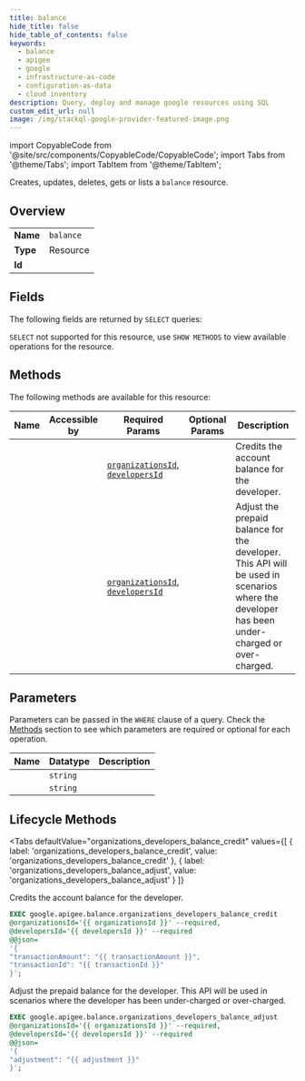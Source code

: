 ```yaml
--- 
title: balance
hide_title: false
hide_table_of_contents: false
keywords:
  - balance
  - apigee
  - google
  - infrastructure-as-code
  - configuration-as-data
  - cloud inventory
description: Query, deploy and manage google resources using SQL
custom_edit_url: null
image: /img/stackql-google-provider-featured-image.png
---
```


import CopyableCode from '@site/src/components/CopyableCode/CopyableCode';
import Tabs from '@theme/Tabs';
import TabItem from '@theme/TabItem';

Creates, updates, deletes, gets or lists a <code>balance</code> resource.

## Overview
<table><tbody>
<tr><td><b>Name</b></td><td><code>balance</code></td></tr>
<tr><td><b>Type</b></td><td>Resource</td></tr>
<tr><td><b>Id</b></td><td><CopyableCode code="google.apigee.balance" /></td></tr>
</tbody></table>

## Fields

The following fields are returned by `SELECT` queries:

`SELECT` not supported for this resource, use `SHOW METHODS` to view available operations for the resource.


## Methods

The following methods are available for this resource:

<table>
<thead>
    <tr>
    <th>Name</th>
    <th>Accessible by</th>
    <th>Required Params</th>
    <th>Optional Params</th>
    <th>Description</th>
    </tr>
</thead>
<tbody>
<tr>
    <td><a href="#organizations_developers_balance_credit"><CopyableCode code="organizations_developers_balance_credit" /></a></td>
    <td><CopyableCode code="exec" /></td>
    <td><a href="#parameter-organizationsId"><code>organizationsId</code></a>, <a href="#parameter-developersId"><code>developersId</code></a></td>
    <td></td>
    <td>Credits the account balance for the developer.</td>
</tr>
<tr>
    <td><a href="#organizations_developers_balance_adjust"><CopyableCode code="organizations_developers_balance_adjust" /></a></td>
    <td><CopyableCode code="exec" /></td>
    <td><a href="#parameter-organizationsId"><code>organizationsId</code></a>, <a href="#parameter-developersId"><code>developersId</code></a></td>
    <td></td>
    <td>Adjust the prepaid balance for the developer. This API will be used in scenarios where the developer has been under-charged or over-charged.</td>
</tr>
</tbody>
</table>

## Parameters

Parameters can be passed in the `WHERE` clause of a query. Check the [Methods](#methods) section to see which parameters are required or optional for each operation.

<table>
<thead>
    <tr>
    <th>Name</th>
    <th>Datatype</th>
    <th>Description</th>
    </tr>
</thead>
<tbody>
<tr id="parameter-developersId">
    <td><CopyableCode code="developersId" /></td>
    <td><code>string</code></td>
    <td></td>
</tr>
<tr id="parameter-organizationsId">
    <td><CopyableCode code="organizationsId" /></td>
    <td><code>string</code></td>
    <td></td>
</tr>
</tbody>
</table>

## Lifecycle Methods

<Tabs
    defaultValue="organizations_developers_balance_credit"
    values={[
        { label: 'organizations_developers_balance_credit', value: 'organizations_developers_balance_credit' },
        { label: 'organizations_developers_balance_adjust', value: 'organizations_developers_balance_adjust' }
    ]}
>
<TabItem value="organizations_developers_balance_credit">

Credits the account balance for the developer.

```sql
EXEC google.apigee.balance.organizations_developers_balance_credit 
@organizationsId='{{ organizationsId }}' --required, 
@developersId='{{ developersId }}' --required 
@@json=
'{
"transactionAmount": "{{ transactionAmount }}", 
"transactionId": "{{ transactionId }}"
}';
```
</TabItem>
<TabItem value="organizations_developers_balance_adjust">

Adjust the prepaid balance for the developer. This API will be used in scenarios where the developer has been under-charged or over-charged.

```sql
EXEC google.apigee.balance.organizations_developers_balance_adjust 
@organizationsId='{{ organizationsId }}' --required, 
@developersId='{{ developersId }}' --required 
@@json=
'{
"adjustment": "{{ adjustment }}"
}';
```
</TabItem>
</Tabs>
